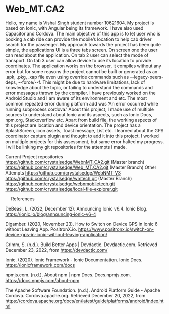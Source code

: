 # Web_MT.CA2
Hello, my name is Vishal Singh student number 10621604. My project is based on Ionic, with Angular being its framework.  I have also used Capacitor and Cordova. The main objective of this app is to let user who is booking a cab ride can provide the mobile’s location to help cab driver search for the passenger. My approach towards the project has been quite simple, the applications UI is a three tabs screen. On screen one the user can read about the application. On tab 2 user can select the mode of transport. On tab 3 user can allow device to use its location to provide coordinates. The application works on the browser, it compiles without any error but for some reasons the project cannot be built or generated as an .apk, .pkg, .xap file even using override commands such as --legacy-peers-deps, --force/--f. 
This might be due to hardware limitations, lack of knowledge about the topic, or failing to understand the commands and error messages thrown by the compiler. I have previously worked on the Android Studio and I am aware of its environment and etc. The most common repeated error during platform add was ‘An error occurred while running subprocess cordova.’ 
About this project, I made use of multiple sources to understand about Ionic and its aspects, such as Ionic Docs, npm.org, Stackoverflow etc.
Apart from build file, the working aspects of this project are location and device orientation. 
The project has a SplashScreen, icon assets, Toast message, List etc. I learned about the GPS coordinator capture plugin and thought to add it into this project. I worked on multiple projects for this assessment, but same error halted my progress. I will be linking my git repositories for the attempts I made. 

Current Project repositories https://github.com/crystalsedge/WebnMT_CA2.git (Master branch)
https://github.com/crystalsedge/Web_MT.CA2.git (Master Branch)
Other Attempts 
https://github.com/crystalsedge/WebNMT_V3
https://github.com/crystalsedge/wmtech.git (Master Branch)
https://github.com/crystalsedge/webnmobiletech.git
https://github.com/crystalsedge/local-file-explorer.git



 
References

DeBeasi, L. (2022, December 12). Announcing Ionic v6.4. Ionic Blog. https://ionic.io/blog/announcing-ionic-v6-4

Digamber. (2020, November 23). How to Switch on Device GPS in Ionic 6 without Leaving App. PositronX.io. https://www.positronx.io/switch-on-device-gps-in-ionic-without-leaving-application/

Grimm, S. (n.d.). Build Better Apps | Devdactic. Devdactic.com. Retrieved December 23, 2022, from https://devdactic.com/

Ionic. (2020). Ionic Framework - Ionic Documentation. Ionic Docs. https://ionicframework.com/docs

npmjs.com. (n.d.). About npm | npm Docs. Docs.npmjs.com. https://docs.npmjs.com/about-npm

The Apache Software Foundation. (n.d.). Android Platform Guide - Apache Cordova. Cordova.apache.org. Retrieved December 20, 2022, from https://cordova.apache.org/docs/en/latest/guide/platforms/android/index.html
